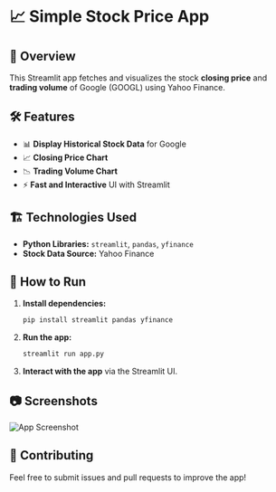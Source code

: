 # 📈 Simple Stock Price App

## 🌟 Overview
This Streamlit app fetches and visualizes the stock **closing price** and **trading volume** of Google (GOOGL) using Yahoo Finance.

## 🛠️ Features
- 📊 **Display Historical Stock Data** for Google
- 📈 **Closing Price Chart**
- 📉 **Trading Volume Chart**
- ⚡ **Fast and Interactive** UI with Streamlit

## 🏗️ Technologies Used
- **Python Libraries:** `streamlit`, `pandas`, `yfinance`
- **Stock Data Source:** Yahoo Finance

## 🚀 How to Run
1. **Install dependencies:**
   ```sh
   pip install streamlit pandas yfinance
   ```
2. **Run the app:**
   ```sh
   streamlit run app.py
   ```
3. **Interact with the app** via the Streamlit UI.

## 📷 Screenshots
![App Screenshot](https://via.placeholder.com/800x400.png?text=Simple+Stock+Price+App)

## 🤝 Contributing
Feel free to submit issues and pull requests to improve the app!

